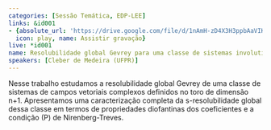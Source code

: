 ```yaml
---
categories: [Sessão Temática, EDP-LEE]
links: &id001
- {absolute_url: 'https://drive.google.com/file/d/1nAmH-zD4X3H3ppbAaVIKbfjSOUWiI64l/view?usp=sharing',
  icon: play, name: Assistir gravação}
live: *id001
name: Resolubilidade global Gevrey para uma classe de sistemas involutivos
speakers: [Cleber de Medeira (UFPR)]
---
```


Nesse trabalho estudamos a resolubilidade global Gevrey de uma classe de sistemas de campos vetoriais complexos definidos no toro de dimensão n+1. Apresentamos uma caracterização completa da s-resolubilidade global dessa classe em termos de propriedades diofantinas dos coeficientes e a condição (P) de Nirenberg-Treves.  